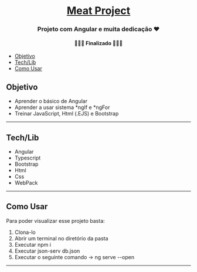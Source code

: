 <h1 align="center">
     <a href="#" alt="Projeto de uma Agenda com express"> Meat Project</a>
</h1>

<h3 align="center">
    Projeto com Angular e muita dedicação ❤
</h3>

<h4 align="center">
	👨🏽‍💻  Finalizado  👨🏽‍💻
</h4>

<!--ts-->
   * [Objetivo](#Objetivo)
   * [Tech/Lib](#Tech/Lib)
   * [Como Usar](#como-usar)
<!--te-->

## Objetivo

* Aprender o básico de Angular
* Aprender a usar sistema *ngIf e *ngFor
* Treinar JavaScript, Html (.EJS) e Bootstrap

---

## Tech/Lib
* Angular
* Typescript
* Bootstrap
* Html
* Css
* WebPack
---


## Como Usar

Para poder visualizar esse projeto basta: 
1. Clona-lo
2. Abrir um terminal no diretório da pasta
3. Executar npm i
4. Executar json-serv db.json
5. Executar o seguinte comando -> ng serve --open
---